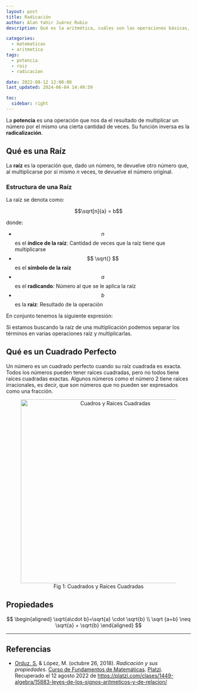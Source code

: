 ```yaml
---
layout: post
title: Radicación
author: Alan Yahir Juárez Rubio
description: Qué es la aritmética, cuáles son las operaciones básicas, sus propiedades y símbolos

categories:
  - matematicas
  - aritmetica
tags:
  - potencia
  - raiz
  - radicacion

date: 2022-08-12 12:00:00
last_updated: 2024-06-04 14:49:59

toc:
  sidebar: right
---
```


La **potencia** es una operación que nos da el resultado de multiplicar un
número por el mismo una cierta cantidad de veces. Su función inversa es la
**radicalización**.

## Qué es una Raíz

La **raíz** es la operación que, dado un número, te devuelve otro número que,
al multiplicarse por sí mismo $n$ veces, te devuelve el número original.

### Estructura de una Raíz

La raíz se denota como:

$$\sqrt[n]{a} = b$$

donde:

- $$ n $$ es el **índice de la raíz**: Cantidad de veces que la raíz tiene que multiplicarse
- $$ \sqrt{} $$ es el **símbolo de la raíz**
- $$ a $$ es el **radicando**: Número al que se le aplica la raíz
- $$ b $$ es la **raíz**: Resultado de la operación

En conjunto tenemos la siguiente expresión:

Si estamos buscando la raíz de una multiplicación podemos separar los términos
en varias operaciones raíz y multiplicarlas.

## Qué es un Cuadrado Perfecto

Un número es un cuadrado perfecto cuando su raíz cuadrada es exacta. Todos los
números pueden tener raíces cuadradas, pero no todos tiene raíces cuadradas
exactas. Algunos números como el número 2 tiene raíces irracionales, es decir,
que son números que no pueden ser expresados como una fracción.

<div align="center">
  <figure>
    <img
      src="https://static.platzi.com/media/user_upload/5e885c32eb896bde4914dfda2590057c-aac6ef8a-0b71-4bd0-9fbf-3487117161ad.jpg"
      alt="Cuadros y Raices Cuadradas"
      width="500px"
    >
    <figcaption>Fig 1: Cuadrados y Raíces Cuadradas</figcaption>
  </figure>
</div>

## Propiedades

$$
\begin{aligned}
  \sqrt{a\cdot b}=\sqrt{a} \cdot \sqrt{b} \\
  \sqrt {a+b} \neq \sqrt{a} + \sqrt{b}
\end{aligned}
$$

<div style="page-break-after: always;"></div>

---

## Referencias

- [Orduz, S.](https://platzi.com/profesores/sergio-orduz-240/)
  & López, M.
  (octubre 26, 2018).
  _Radicación y sus propiedades_.
  [Curso de Fundamentos de Matemáticas](https://platzi.com/cursos/fundamentos-matematicas/).
  [Platzi](https://platzi.com/).
  Recuperado el 12 agosto 2022 de
  <https://platzi.com/clases/1449-algebra/15883-leyes-de-los-signos-aritmeticos-y-de-relacion/>
